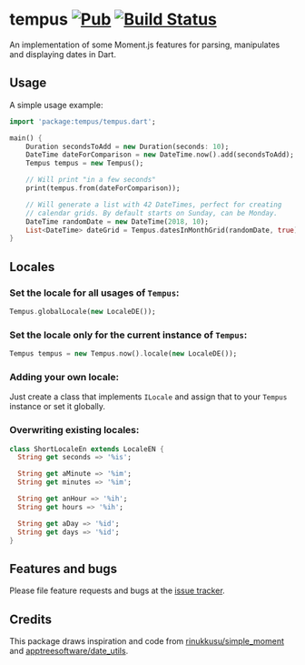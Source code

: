 # tempus [![Pub](https://img.shields.io/pub/v/tempus.svg)](https://pub.dartlang.org/packages/tempus) [![Build Status](https://travis-ci.com/Avyiel/tempus.svg?branch=master)](https://travis-ci.com/Avyiel/tempus)
An implementation of some Moment.js features for parsing, manipulates and displaying dates in Dart.

## Usage

A simple usage example:

```dart
import 'package:tempus/tempus.dart';

main() {
    Duration secondsToAdd = new Duration(seconds: 10);
    DateTime dateForComparison = new DateTime.now().add(secondsToAdd);
    Tempus tempus = new Tempus();

    // Will print "in a few seconds"
    print(tempus.from(dateForComparison));

    // Will generate a list with 42 DateTimes, perfect for creating
    // calendar grids. By default starts on Sunday, can be Monday.
    DateTime randomDate = new DateTime(2018, 10);
    List<DateTime> dateGrid = Tempus.datesInMonthGrid(randomDate, true);
}
```

## Locales

### Set the locale for all usages of `Tempus`:

```dart
Tempus.globalLocale(new LocaleDE());
```

### Set the locale only for the current instance of `Tempus`:

```dart
Tempus tempus = new Tempus.now().locale(new LocaleDE());
```

### Adding your own locale:

Just create a class that implements `ILocale` and assign that to your `Tempus` instance or set it globally.


### Overwriting existing locales:

```dart
class ShortLocaleEn extends LocaleEN {
  String get seconds => '%is';

  String get aMinute => '%im';
  String get minutes => '%im';

  String get anHour => '%ih';
  String get hours => '%ih';

  String get aDay => '%id';
  String get days => '%id';
}
```

## Features and bugs

Please file feature requests and bugs at the [issue tracker][tracker].

[tracker]: https://github.com/Avyiel/tempus/issues

## Credits

This package draws inspiration and code from [rinukkusu/simple_moment](https://github.com/rinukkusu/simple_moment) and [apptreesoftware/date_utils](https://github.com/apptreesoftware/date_utils).
